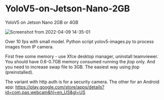 # YoloV5-on-Jetson-Nano-2GB
YoloV5 on Jetson Nano 2GB or 4GB

![Screenshot from 2022-04-09 14-35-01](https://user-images.githubusercontent.com/30973162/162574451-938f769a-368f-4457-87a6-77d5a7d439be.png)

Over 10 fps with small model. Python script yolov5-images.py to process images from IP camera.

First free some memory - use Xfce desktop manager, uninstall teamviewer. You should have 0.6-0.7GB memory consumed running the jtop only. And you need to increase swap file to 3GB. The easiest way using jtop (preinstalled).

The variant with http auth is for a security camera. The other for an Android app: https://play.google.com/store/apps/details?id=com.pas.webcam&hl=en_US&gl=US

